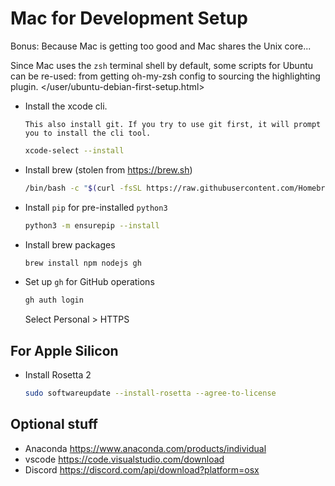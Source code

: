 # Mac for Development Setup

Bonus: Because Mac is getting too good and Mac shares the Unix core...

Since Mac uses the `zsh` terminal shell by default, some scripts for Ubuntu can be re-used: from getting oh-my-zsh config to sourcing the highlighting plugin. </user/ubuntu-debian-first-setup.html>

-   Install the xcode cli.

    ```{note}
    This also install git. If you try to use git first, it will prompt you to install the cli tool.
    ```

    ```zsh
    xcode-select --install
    ```

-   Install brew (stolen from <https://brew.sh>)

    ```zsh
    /bin/bash -c "$(curl -fsSL https://raw.githubusercontent.com/Homebrew/install/HEAD/install.sh)"
    ```

-   Install `pip` for pre-installed `python3`

    ```zsh
    python3 -m ensurepip --install
    ```

-   Install brew packages

    ```zsh
    brew install npm nodejs gh
    ```

-   Set up `gh` for GitHub operations

    ```zsh
    gh auth login
    ```

    Select Personal > HTTPS

## For Apple Silicon

-   Install Rosetta 2

    ```zsh
    sudo softwareupdate --install-rosetta --agree-to-license
    ```

## Optional stuff

-   Anaconda <https://www.anaconda.com/products/individual>
-   vscode <https://code.visualstudio.com/download>
-   Discord <https://discord.com/api/download?platform=osx>
